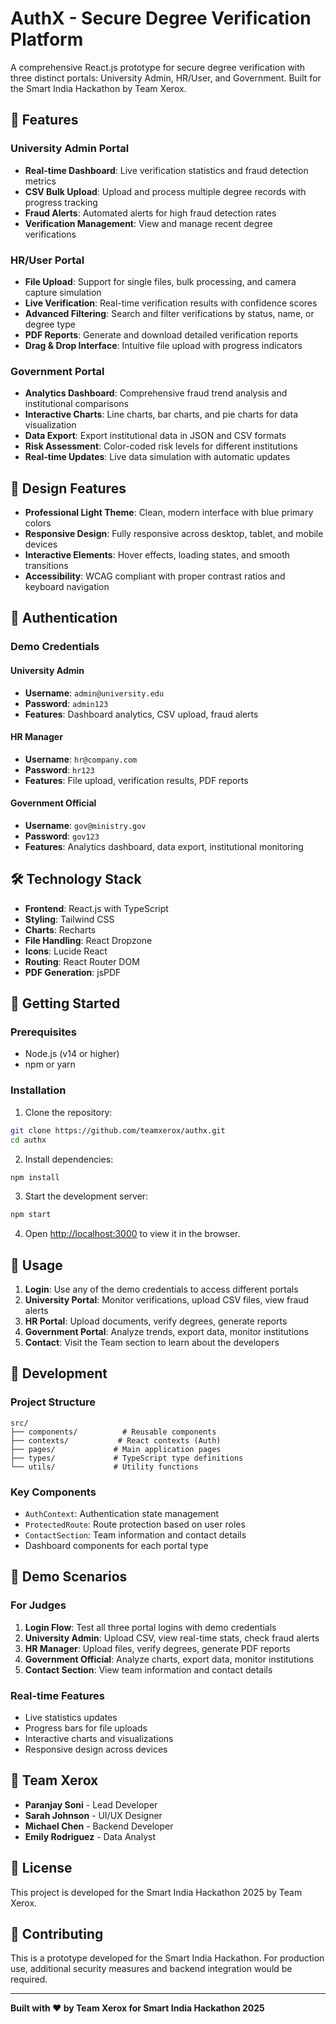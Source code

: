 # AuthX - Secure Degree Verification Platform

A comprehensive React.js prototype for secure degree verification with three distinct portals: University Admin, HR/User, and Government. Built for the Smart India Hackathon by Team Xerox.

## 🚀 Features

### University Admin Portal
- **Real-time Dashboard**: Live verification statistics and fraud detection metrics
- **CSV Bulk Upload**: Upload and process multiple degree records with progress tracking
- **Fraud Alerts**: Automated alerts for high fraud detection rates
- **Verification Management**: View and manage recent degree verifications

### HR/User Portal
- **File Upload**: Support for single files, bulk processing, and camera capture simulation
- **Live Verification**: Real-time verification results with confidence scores
- **Advanced Filtering**: Search and filter verifications by status, name, or degree type
- **PDF Reports**: Generate and download detailed verification reports
- **Drag & Drop Interface**: Intuitive file upload with progress indicators

### Government Portal
- **Analytics Dashboard**: Comprehensive fraud trend analysis and institutional comparisons
- **Interactive Charts**: Line charts, bar charts, and pie charts for data visualization
- **Data Export**: Export institutional data in JSON and CSV formats
- **Risk Assessment**: Color-coded risk levels for different institutions
- **Real-time Updates**: Live data simulation with automatic updates

## 🎨 Design Features

- **Professional Light Theme**: Clean, modern interface with blue primary colors
- **Responsive Design**: Fully responsive across desktop, tablet, and mobile devices
- **Interactive Elements**: Hover effects, loading states, and smooth transitions
- **Accessibility**: WCAG compliant with proper contrast ratios and keyboard navigation

## 🔐 Authentication

### Demo Credentials

#### University Admin
- **Username**: `admin@university.edu`
- **Password**: `admin123`
- **Features**: Dashboard analytics, CSV upload, fraud alerts

#### HR Manager
- **Username**: `hr@company.com`
- **Password**: `hr123`
- **Features**: File upload, verification results, PDF reports

#### Government Official
- **Username**: `gov@ministry.gov`
- **Password**: `gov123`
- **Features**: Analytics dashboard, data export, institutional monitoring

## 🛠️ Technology Stack

- **Frontend**: React.js with TypeScript
- **Styling**: Tailwind CSS
- **Charts**: Recharts
- **File Handling**: React Dropzone
- **Icons**: Lucide React
- **Routing**: React Router DOM
- **PDF Generation**: jsPDF

## 🚀 Getting Started

### Prerequisites
- Node.js (v14 or higher)
- npm or yarn

### Installation

1. Clone the repository:
```bash
git clone https://github.com/teamxerox/authx.git
cd authx
```

2. Install dependencies:
```bash
npm install
```

3. Start the development server:
```bash
npm start
```

4. Open [http://localhost:3000](http://localhost:3000) to view it in the browser.

## 📱 Usage

1. **Login**: Use any of the demo credentials to access different portals
2. **University Portal**: Monitor verifications, upload CSV files, view fraud alerts
3. **HR Portal**: Upload documents, verify degrees, generate reports
4. **Government Portal**: Analyze trends, export data, monitor institutions
5. **Contact**: Visit the Team section to learn about the developers

## 🔧 Development

### Project Structure
```
src/
├── components/          # Reusable components
├── contexts/           # React contexts (Auth)
├── pages/             # Main application pages
├── types/             # TypeScript type definitions
└── utils/             # Utility functions
```

### Key Components
- `AuthContext`: Authentication state management
- `ProtectedRoute`: Route protection based on user roles
- `ContactSection`: Team information and contact details
- Dashboard components for each portal type

## 🎯 Demo Scenarios

### For Judges
1. **Login Flow**: Test all three portal logins with demo credentials
2. **University Admin**: Upload CSV, view real-time stats, check fraud alerts
3. **HR Manager**: Upload files, verify degrees, generate PDF reports
4. **Government Official**: Analyze charts, export data, monitor institutions
5. **Contact Section**: View team information and contact details

### Real-time Features
- Live statistics updates
- Progress bars for file uploads
- Interactive charts and visualizations
- Responsive design across devices

## 👥 Team Xerox

- **Paranjay Soni** - Lead Developer
- **Sarah Johnson** - UI/UX Designer  
- **Michael Chen** - Backend Developer
- **Emily Rodriguez** - Data Analyst

## 📄 License

This project is developed for the Smart India Hackathon 2025 by Team Xerox.

## 🤝 Contributing

This is a prototype developed for the Smart India Hackathon. For production use, additional security measures and backend integration would be required.

---

**Built with ❤️ by Team Xerox for Smart India Hackathon 2025**
